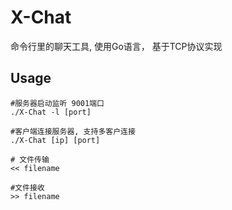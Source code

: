 # X-Chat
命令行里的聊天工具, 使用Go语言， 基于TCP协议实现

## Usage
```shell
#服务器启动监听 9001端口
./X-Chat -l [port]

#客户端连接服务器, 支持多客户连接
./X-Chat [ip] [port]

# 文件传输
<< filename

#文件接收
>> filename
```
